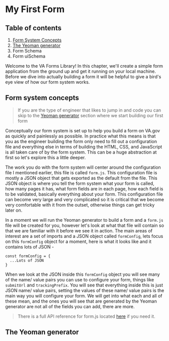 # My First Form

## Table of contents

1. [Form System Concepts](https://github.com/department-of-veterans-affairs/vets-website/blob/forms-library-book-cv/docs/forms-library/src/my-first-form.md#form-system-concepts)
2. [The Yeoman generator](https://github.com/department-of-veterans-affairs/vets-website/blob/forms-library-book-cv/docs/forms-library/src/my-first-form.md#the-yeoman-generator)
3. Form Schema
4. Form uiSchema

Welcome to the VA Forms Library! In this chapter, we'll create a simple form application from the ground up and get it running on your local machine. Before we dive into actually building a form it will be helpful to give a bird's eye view of how our form system works.

## Form system concepts

> If you are the type of engineer that likes to jump in and code you can skip to the [Yeoman generator](https://github.com/department-of-veterans-affairs/vets-website/blob/forms-library-book-cv/docs/forms-library/src/my-first-form.md#the-yeoman-generator) section where we start building our first form

Conceptually our form system is set up to help you build a form on VA.gov as quickly and painlessly as possible. In practice what this means is that you as the engineer building the form only need to fill out a configuration file and everything else in terms of building the HTML, CSS, and JavaScript is all taken care of by the form system.  This can be a huge abstraction at first so let's explore this a little deeper. 

The work you do with the form system will center around the configuration file I mentioned earlier, this file is called `form.js`. This configuration file is mostly a JSON object that gets exported as the default from the file. This JSON object is where you tell the form system what your form is called, how many pages it has, what form fields are in each page, how each field is to be validated, basically everything about your form. This configuration file can become very large and very complicated so it is critical that we become very comfortable with it from the outset, otherwise things can get tricky later on.

In a moment we will run the Yeoman generator to build a form and a `form.js` file will be created for you, however let's look at what that file will contain so that we are familiar with it before we see it in action. The main areas of interest are a set of imports and a JSON object called `formConfig`, lets focus on this `formConfig` object for a moment, here is what it looks like and it contains lots of JSON -

```
const formConfig = {
  ...Lots of JSON
}

```

When we look at the JSON inside this `formConfig` object you will see many of the name/ value pairs you can use to configure your form, things like `submitUrl` and `trackingPrefix`. You will see that everything inside this is just JSON name/ value pairs, setting the values of these name/ value pairs is the main way you will configure your form. We will get into what each and all of these mean, and the ones you will see that are generated by the Yeoman generator are not all of the fields you can add, there are more. 

> There is a full API reference for form.js located [here](https://github.com/department-of-veterans-affairs/vets-website/blob/forms-library-book-cv/docs/forms-library/src/reference.md) if you need it.


## The Yeoman generator
